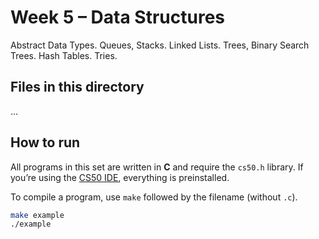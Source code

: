 # Week 5 – Data Structures

Abstract Data Types. Queues, Stacks. Linked Lists. Trees, Binary Search Trees. Hash Tables. Tries.

## Files in this directory

...

## How to run

All programs in this set are written in **C** and require the `cs50.h` library. If you’re using the [CS50 IDE](https://cs50.dev/), everything is preinstalled.

To compile a program, use `make` followed by the filename (without `.c`). 

```bash
make example
./example